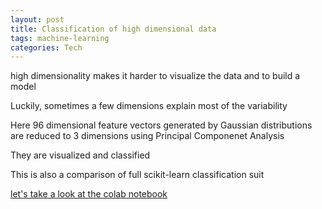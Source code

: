 ```yaml
---
layout: post
title: Classification of high dimensional data 
tags: machine-learning 
categories: Tech 
---
```


high dimensionality makes it harder to visualize the data and to build a model

Luckily, sometimes a few dimensions explain most of the variability

Here 96 dimensional feature vectors generated by Gaussian distributions 
are reduced to 3 dimensions using Principal Componenet Analysis

They are visualized and classified

This is also a comparison of full scikit-learn classification suit

[let's take a look at the colab notebook](https://colab.research.google.com/drive/1PT1p2G2WK19tO0cH6OLmDFpNLyDWx7r6#scrollTo=RlLvF1UnTyUD)